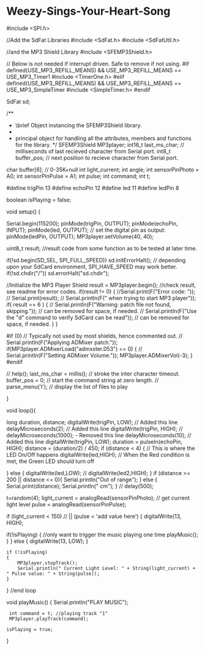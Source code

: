 # Weezy-Sings-Your-Heart-Song
#include <SPI.h>

//Add the SdFat Libraries
#include <SdFat.h>
#include <SdFatUtil.h>

//and the MP3 Shield Library
#include <SFEMP3Shield.h>

// Below is not needed if interrupt driven. Safe to remove if not using.
#if defined(USE_MP3_REFILL_MEANS) && USE_MP3_REFILL_MEANS == USE_MP3_Timer1
  #include <TimerOne.h>
#elif defined(USE_MP3_REFILL_MEANS) && USE_MP3_REFILL_MEANS == USE_MP3_SimpleTimer
  #include <SimpleTimer.h>
#endif

SdFat sd;

/**
 * \brief Object instancing the SFEMP3Shield library.
 *
 * principal object for handling all the attributes, members and functions for the library.
 */
SFEMP3Shield MP3player;
int16_t last_ms_char; // milliseconds of last recieved character from Serial port.
int8_t buffer_pos; // next position to recieve character from Serial port.

  char buffer[6]; // 0-35K+null
int light_current; 
int angle;
int sensorPinPhoto = A0;
int sensorPinPulse = A1;
int pulse;
int command;
int t;

#define trigPin 13
#define echoPin 12
#define led 11
#define ledPin 8


boolean isPlaying = false;

void setup() {
  
  Serial.begin(115200);
  pinMode(trigPin, OUTPUT);
  pinMode(echoPin, INPUT);
  pinMode(led, OUTPUT);
   // set the digital pin as output:
  pinMode(ledPin, OUTPUT);
 MP3player.setVolume(40, 40);

  uint8_t result; //result code from some function as to be tested at later time.


  
   if(!sd.begin(SD_SEL, SPI_FULL_SPEED)) sd.initErrorHalt();
  // depending upon your SdCard environment, SPI_HAVE_SPEED may work better.
  if(!sd.chdir("/")) sd.errorHalt("sd.chdir");

  //Initialize the MP3 Player Shield
  result = MP3player.begin();
  //check result, see readme for error codes.
  if(result != 0) {
    //Serial.print(F("Error code: "));
   // Serial.print(result);
   // Serial.println(F(" when trying to start MP3 player"));
    if( result == 6 ) {
     // Serial.println(F("Warning: patch file not found, skipping.")); // can be removed for space, if needed.
     // Serial.println(F("Use the \"d\" command to verify SdCard can be read")); // can be removed for space, if needed.
    }
  }

#if (0)
  // Typically not used by most shields, hence commented out.
 // Serial.println(F("Applying ADMixer patch."));
  if(MP3player.ADMixerLoad("admxster.053") == 0) {
   // Serial.println(F("Setting ADMixer Volume."));
    MP3player.ADMixerVol(-3);
  }
#endif

 // help();
  last_ms_char = millis(); // stroke the inter character timeout.
  buffer_pos = 0; // start the command string at zero length.
//  parse_menu('l'); // display the list of files to play


} 

void loop(){
  
  long duration, distance;
  digitalWrite(trigPin, LOW);  // Added this line
  delayMicroseconds(2); // Added this line
  digitalWrite(trigPin, HIGH);
//  delayMicroseconds(1000); - Removed this line
  delayMicroseconds(10); // Added this line
  digitalWrite(trigPin, LOW);
  duration = pulseIn(echoPin, HIGH);
  distance = (duration/2) / 450;
  if (distance < 4) {  // This is where the LED On/Off happens
    digitalWrite(led,HIGH); // When the Red condition is met, the Green LED should turn off

}
  else {
    digitalWrite(led,LOW);
  //  digitalWrite(led2,HIGH);
  }
  if (distance >= 200 || distance <= 0){
    Serial.println("Out of range");
  }
  else {
    Serial.print(distance);
    Serial.println(" cm");
  }
//  delay(500);

  t=random(4);
  light_current = analogRead(sensorPinPhoto);                                                // get current light level
  pulse = analogRead(sensorPinPulse);
  
  if (light_current < 150)      // || (pulse < 'add value here') 
{
  digitalWrite(13, HIGH);
  
   if(!isPlaying) {  //only want to trigger the music playing one time
     playMusic();
   } 
}
  else
  {
    digitalWrite(13, LOW);
  }  
  
    if (!isPlaying) 
    {
        MP3player.stopTrack();
        Serial.println(" Current Light Level: " + String(light_current) + " Pulse value: " + String(pulse));
    }
  }
 //end loop

void playMusic()
{
   Serial.println("PLAY MUSIC");
  
     int command = t; //playing track "1"
     MP3player.playTrack(command);
    
    isPlaying = true;
    
}
